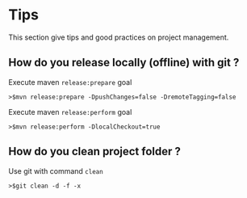 
# Tips

This section give tips and good practices on project management.

## How do you release locally (offline) with git ?

Execute maven `release:prepare` goal

	>$mvn release:prepare -DpushChanges=false -DremoteTagging=false

Execute maven `release:perform` goal

	>$mvn release:perform -DlocalCheckout=true
	
## How do you clean project folder ?
 
Use git with command `clean`

	>$git clean -d -f -x
